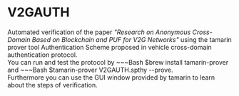 # V2GAUTH
Automated verification of the paper _"Research on Anonymous Cross-Domain Based on Blockchain and PUF for V2G Networks"_ using the tamarin prover tool Authentication Scheme proposed in vehicle cross-domain authentication protocol.  
You can run and test the protocol by ~~~Bash
$brew install tamarin-prover  
and ~~~Bash
$tamarin-prover V2GAUTH.spthy --prove.  
Furthermore you can use the GUI window provided by tamarin to learn about the steps of verification.
